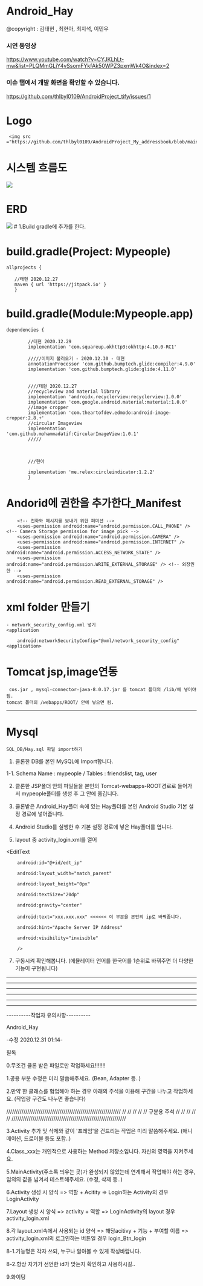 # Android_Hay

@copyright :  김태현 , 최현아, 최지석, 이민우 

### 시연 동영상 
https://www.youtube.com/watch?v=CYJKLhLt-mw&list=PLQMmGLiY4vSsomFYkfAk50WPZ3pxmWk4O&index=2

### 이슈 탭에서 개발 화면을 확인할 수 있습니다. 
   https://github.com/thlbyl0109/AndroidProject_tify/issues/1
   
# Logo
    
     
     
     <img src ="https://github.com/thlbyl0109/AndroidProject_My_addressbook/blob/main/document/main.png">
        
        


# 시스템 흐름도
  
  <img src ="https://github.com/thlbyl0109/AndroidProject_My_addressbook/blob/main/document/systemFlow.png">

# ERD 
  <img src ="https://github.com/thlbyl0109/AndroidProject_My_addressbook/blob/main/document/ERD.png">
# 1.Build gradle에 추가를 한다.


# build.gradle(Project: Mypeople)
    allprojects {

       //태현 2020.12.27
       maven { url 'https://jitpack.io' }
       }

# build.gradle(Module:Mypeople.app)
  
    dependencies {

            //태현 2020.12.29
            implementation 'com.squareup.okhttp3:okhttp:4.10.0-RC1'

            /////이미지 불러오기 - 2020.12.30 - 태현
            annotationProcessor 'com.github.bumptech.glide:compiler:4.9.0'
            implementation 'com.github.bumptech.glide:glide:4.11.0'


            ////태현 2020.12.27
            //recycleview and material library
            implementation 'androidx.recyclerview:recyclerview:1.0.0'
            implementation 'com.google.android.material:material:1.0.0'
            //image cropper
            implementation 'com.theartofdev.edmodo:android-image-cropper:2.8.+'
            //circular Imageview
            implementation 'com.github.mohammadatif:CircularImageView:1.0.1'
            /////



            ///현아

            implementation 'me.relex:circleindicator:1.2.2'
            }
            
#  Andorid에 권한을 추가한다_Manifest
        <!-- 전화와 메시지를 보내기 위한 퍼미션 -->
        <uses-permission android:name="android.permission.CALL_PHONE" /> <!-- Camera Storage permission for image pick -->
        <uses-permission android:name="android.permission.CAMERA" />
        <uses-permission android:name="android.permission.INTERNET" />
        <uses-permission android:name="android.permission.ACCESS_NETWORK_STATE" />
        <uses-permission android:name="android.permission.WRITE_EXTERNAL_STORAGE" /> <!-- 외장권한 -->
        <uses-permission android:name="android.permission.READ_EXTERNAL_STORAGE" />


# xml folder 만들기

    - network_security_config.xml 넣기
    <application
    
        android:networkSecurityConfig="@xml/network_security_config"
    <application> 
    
# Tomcat jsp,image연동
     cos.jar , mysql-connector-java-8.0.17.jar 를 tomcat 폴더의 /lib/에 넣어야됨.
    tomcat 폴더의 /webapps/ROOT/ 안에 넣으면 됨.
****

# Mysql

    SQL_DB/Hay.sql 파일 import하기
    
    
1. 클론한 DB를 본인 MySQL에 Import합니다. 

1-1. Schema Name : mypeople / Tables : friendslist, tag, user

2. 클론한 JSP폴더 안의 파일들을 본인의 Tomcat-webapps-ROOT경로로 들어가서 mypeople폴더를 생성 후 그 안에 옮깁니다.

3. 클론받은 Android_Hay폴더 속에 있는 Hay폴더를 본인 Android Studio 기본 설정 경로에 넣어줍니다.

4. Android Studio를 실행한 후 기본 설정 경로에 넣은 Hay폴더를 엽니다.


5. layout 중 activity_login.xml를 열어 

<EditText

        android:id="@+id/edt_ip"
        
        android:layout_width="match_parent"
        
        android:layout_height="0px"
        
        android:textSize="20dp"
        
        android:gravity="center"
        
        android:text="xxx.xxx.xxx" <<<<<< 이 부분을 본인의 ip로 바꿔줍니다.
        
        android:hint="Apache Server IP Address"
        
        android:visibility="invisible"
        
        />
        
7. 구동시켜 확인해봅니다. (에뮬레이터 언어를 한국어를 1순위로 바꿔주면 더 다양한 기능이 구현됩니다)

----

----

----

----

----

----


----------작업자 유의사항----------

Android_Hay

-수정 2020.12.31 01:14-

필독

0.무조건 클론 받은 파일로만 작업하세요!!!!!!!

1.공용 부분 수정은 미리 말씀해주세요. (Bean, Adapter 등..)

2.만약 한 클래스를 협업해야 하는 경우 아래의 주석을 이용해 구간을 나누고 작업하세요. (작업량 구간도 나누면 좋습니다)

////////////////////////////////////////////////////////////
//                                                        //
//                                                        //
//                       구분용 주석                       //
//                                                        //
//                                                        //
////////////////////////////////////////////////////////////

3.Activity 추가 및 삭제와 같이 '프레임'을 건드리는 작업은 미리 말씀해주세요. (애니메이션, 드로어블 등도 포함..)

4.Class_xxx는 개인적으로 사용하는 Method 저장소입니다. 자신의 영역을 지켜주세요.

5.MainActivity(주소록 띄우는 곳)가 완성되지 않았는데 연계해서 작업해야 하는 경우, 임의의 값을 넘겨서 테스트해주세요. (수정, 삭제 등..)

6.Activity 생성 시 양식 => 역할 + Acitity => Login하는 Activity의 경우 LoginActivity

7.Layout 생성 시 양식 => activity + 역할 => LoginActivity의 layout 경우 activity_login.xml

8.각 layout.xml속에서 사용되는 id 양식 => 해당acitivy + 기능 + 부여할 이름 => activity_login.xml의 로그인하는 버튼일 경우 login_Btn_login

8-1.기능명은 각자 쓰되, 누구나 알아볼 수 있게 작성바랍니다.

8-2.항상 자기가 선언한 id가 맞는지 확인하고 사용하시길..

9.화이팅

